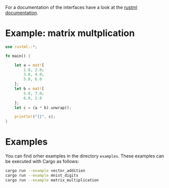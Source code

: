 For a documentation of the interfaces have a look at the 
[rustml documentation](http://daniel-e.github.io/rustml/rustml).

# Example: matrix multplication

```rust
use rustml::*;

fn main() {

    let a = mat![
        1.0, 2.0; 
        3.0, 4.0; 
        5.0, 6.0
    ];
    let b = mat![
        5.0, 7.0; 
        6.0, 2.0
    ];
    let c = (a * b).unwrap();

    println!("{}", c);
}
```

# Examples

You can find orher examples in the directory `examples`. These examples can be executed with
Cargo as follows:

```bash
cargo run --example vector_addition
cargo run --example mnist_digits
cargo run --example matrix_multiplication
``` 
